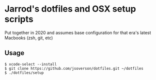 # Jarrod's dotfiles and OSX setup scripts

Put together in 2020 and assumes base configuration for that era's latest Macbooks (zsh, git, etc)

## Usage

```
$ xcode-select --install
$ git clone https://github.com/jsoverson/dotfiles.git ~/dotfiles
$ ./dotfiles/setup
```

